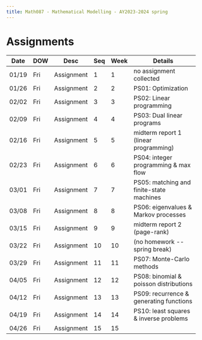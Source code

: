 ```yaml
---
title: Math087 - Mathematical Modelling - AY2023-2024 spring
---
```


# **Assignments**
  

  | Date  | DOW | Desc       | Seq | Week | Details                                  |
  |-------|-----|------------|-----|------|------------------------------------------|
  | 01/19 | Fri | Assignment | 1   | 1    | no assignment collected                  |
  | 01/26 | Fri | Assignment | 2   | 2    | PS01: Optimization                       |
  | 02/02 | Fri | Assignment | 3   | 3    | PS02: Linear programming                 |
  | 02/09 | Fri | Assignment | 4   | 4    | PS03: Dual linear programs               |
  | 02/16 | Fri | Assignment | 5   | 5    | midterm report 1 (linear programming)    |
  | 02/23 | Fri | Assignment | 6   | 6    | PS04: integer programming & max flow     |
  | 03/01 | Fri | Assignment | 7   | 7    | PS05: matching and finite-state machines |
  | 03/08 | Fri | Assignment | 8   | 8    | PS06: eigenvalues & Markov processes     |
  | 03/15 | Fri | Assignment | 9   | 9    | midterm report 2 (page-rank)             |
  | 03/22 | Fri | Assignment | 10  | 10   | (no homework -- spring break)            |
  | 03/29 | Fri | Assignment | 11  | 11   | PS07: Monte-Carlo methods                |
  | 04/05 | Fri | Assignment | 12  | 12   | PS08: binomial & poisson distributions   |
  | 04/12 | Fri | Assignment | 13  | 13   | PS09: recurrence & generating functions  |
  | 04/19 | Fri | Assignment | 14  | 14   | PS10: least squares & inverse problems   |
  | 04/26 | Fri | Assignment | 15  | 15   |                                          |
